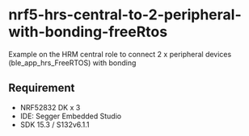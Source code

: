 # nrf5-hrs-central-to-2-peripheral-with-bonding-freeRtos

Example on the HRM central role to connect 2 x peripheral devices (ble_app_hrs_FreeRTOS) with bonding

## Requirement
* NRF52832 DK x 3
* IDE: Segger Embedded Studio
* SDK 15.3 / S132v6.1.1
